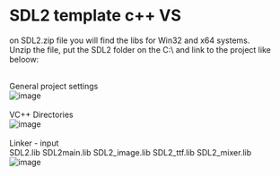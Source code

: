 # SDL2 template c++ VS

on SDL2.zip file you will find the libs for Win32 and x64 systems. <br>
Unzip the file, put the SDL2 folder on the C:\ and link to the project like beloow: 
<br><br>

General project settings <br>
![image](https://user-images.githubusercontent.com/28131345/185706867-bcb8865c-de45-4cee-aa6c-debe74ab8ae3.png)
<br><br>
VC++ Directories <br>
![image](https://user-images.githubusercontent.com/28131345/185707126-6423f53c-8f25-4adf-a749-e75802a68de3.png)
<br><br>
Linker - input <br>
SDL2.lib
SDL2main.lib
SDL2_image.lib
SDL2_ttf.lib
SDL2_mixer.lib
<br>
![image](https://user-images.githubusercontent.com/28131345/185707519-9fc08145-c4ea-41c5-87d7-f36d73415d3f.png)

